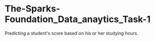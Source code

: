 # The-Sparks-Foundation_Data_anaytics_Task-1
Predicting a student's score based on his or her studying hours.
